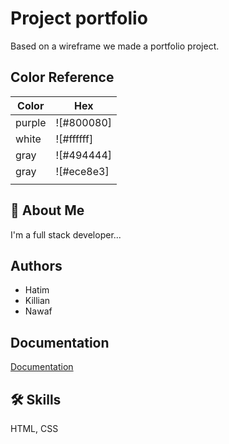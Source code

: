 # Project portfolio

Based on a wireframe we made a portfolio project.

## Color Reference

| Color             | Hex                                                                |
| ----------------- | ------------------|
| purple            |    ![#800080]     |
| white             |    ![#ffffff]     |
| gray              |    ![#494444]     |
| gray              |    ![#ece8e3]     |
|                   |                   |

## 🚀 About Me

I'm a full stack developer...

## Authors

- Hatim
- Killian 
- Nawaf

## Documentation

[Documentation](https://tailwindcss.com/)

## 🛠 Skills

 HTML, CSS

